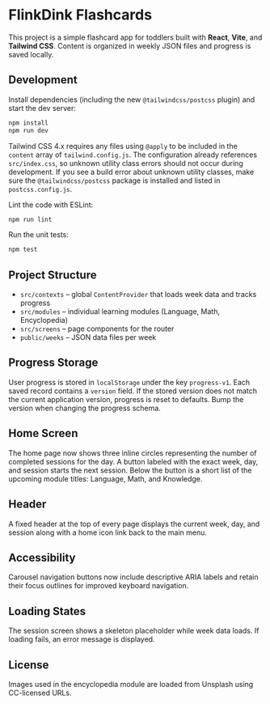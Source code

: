 # FlinkDink Flashcards

This project is a simple flashcard app for toddlers built with **React**, **Vite**, and **Tailwind CSS**. Content is organized in weekly JSON files and progress is saved locally.

## Development

Install dependencies (including the new `@tailwindcss/postcss` plugin) and start the dev server:

```bash
npm install
npm run dev
```

Tailwind CSS 4.x requires any files using `@apply` to be included in the
`content` array of `tailwind.config.js`. The configuration already references
`src/index.css`, so unknown utility class errors should not occur during
development. If you see a build error about unknown utility classes, make sure
the `@tailwindcss/postcss` package is installed and listed in
`postcss.config.js`.

Lint the code with ESLint:

```bash
npm run lint
```

Run the unit tests:

```bash
npm test
```

## Project Structure

- `src/contexts` – global `ContentProvider` that loads week data and tracks progress
- `src/modules` – individual learning modules (Language, Math, Encyclopedia)
- `src/screens` – page components for the router
- `public/weeks` – JSON data files per week

## Progress Storage

User progress is stored in `localStorage` under the key `progress-v1`. Each saved record contains a `version` field. If the stored version does not match the current application version, progress is reset to defaults. Bump the version when changing the progress schema.

## Home Screen

The home page now shows three inline circles representing the number of completed sessions for the day. A button labeled with the exact week, day, and session starts the next session. Below the button is a short list of the upcoming module titles: Language, Math, and Knowledge.

## Header

A fixed header at the top of every page displays the current week, day, and session along with a home icon link back to the main menu.

## Accessibility

Carousel navigation buttons now include descriptive ARIA labels and retain their focus outlines for improved keyboard navigation.

## Loading States

The session screen shows a skeleton placeholder while week data loads. If loading fails, an error message is displayed.

## License

Images used in the encyclopedia module are loaded from Unsplash using CC-licensed URLs.
